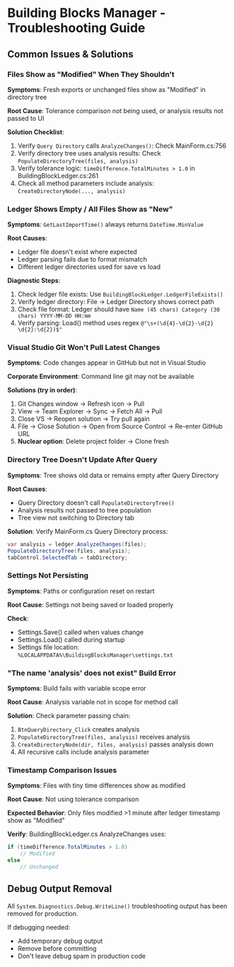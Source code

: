 # Building Blocks Manager - Troubleshooting Guide

## Common Issues & Solutions

### Files Show as "Modified" When They Shouldn't

**Symptoms**: Fresh exports or unchanged files show as "Modified" in directory tree

**Root Cause**: Tolerance comparison not being used, or analysis results not passed to UI

**Solution Checklist**:
1. Verify `Query Directory` calls `AnalyzeChanges()`: Check MainForm.cs:756
2. Verify directory tree uses analysis results: Check `PopulateDirectoryTree(files, analysis)`
3. Verify tolerance logic: `timeDifference.TotalMinutes > 1.0` in BuildingBlockLedger.cs:261
4. Check all method parameters include analysis: `CreateDirectoryNode(..., analysis)`

### Ledger Shows Empty / All Files Show as "New"

**Symptoms**: `GetLastImportTime()` always returns `DateTime.MinValue`

**Root Causes**:
- Ledger file doesn't exist where expected
- Ledger parsing fails due to format mismatch
- Different ledger directories used for save vs load

**Diagnostic Steps**:
1. Check ledger file exists: Use `BuildingBlockLedger.LedgerFileExists()`
2. Verify ledger directory: File → Ledger Directory shows correct path
3. Check file format: Ledger should have `Name (45 chars) Category (30 chars) YYYY-MM-DD HH:mm`
4. Verify parsing: Load() method uses regex `@"\s+(\d{4}-\d{2}-\d{2} \d{2}:\d{2})$"`

### Visual Studio Git Won't Pull Latest Changes

**Symptoms**: Code changes appear in GitHub but not in Visual Studio

**Corporate Environment**: Command line git may not be available

**Solutions (try in order)**:
1. Git Changes window → Refresh icon → Pull
2. View → Team Explorer → Sync → Fetch All → Pull
3. Close VS → Reopen solution → Try pull again
4. File → Close Solution → Open from Source Control → Re-enter GitHub URL
5. **Nuclear option**: Delete project folder → Clone fresh

### Directory Tree Doesn't Update After Query

**Symptoms**: Tree shows old data or remains empty after Query Directory

**Root Causes**:
- Query Directory doesn't call `PopulateDirectoryTree()`
- Analysis results not passed to tree population
- Tree view not switching to Directory tab

**Solution**: Verify MainForm.cs Query Directory process:
```csharp
var analysis = ledger.AnalyzeChanges(files);
PopulateDirectoryTree(files, analysis);
tabControl.SelectedTab = tabDirectory;
```

### Settings Not Persisting

**Symptoms**: Paths or configuration reset on restart

**Root Cause**: Settings not being saved or loaded properly

**Check**:
- Settings.Save() called when values change
- Settings.Load() called during startup
- Settings file location: `%LOCALAPPDATA%\BuildingBlocksManager\settings.txt`

### "The name 'analysis' does not exist" Build Error

**Symptoms**: Build fails with variable scope error

**Root Cause**: Analysis variable not in scope for method call

**Solution**: Check parameter passing chain:
1. `BtnQueryDirectory_Click` creates analysis
2. `PopulateDirectoryTree(files, analysis)` receives analysis
3. `CreateDirectoryNode(dir, files, analysis)` passes analysis down
4. All recursive calls include analysis parameter

### Timestamp Comparison Issues

**Symptoms**: Files with tiny time differences show as modified

**Root Cause**: Not using tolerance comparison

**Expected Behavior**: Only files modified >1 minute after ledger timestamp show as "Modified"

**Verify**: BuildingBlockLedger.cs AnalyzeChanges uses:
```csharp
if (timeDifference.TotalMinutes > 1.0)
    // Modified
else
    // Unchanged
```

## Debug Output Removal

All `System.Diagnostics.Debug.WriteLine()` troubleshooting output has been removed for production. 

If debugging needed:
- Add temporary debug output
- Remove before committing
- Don't leave debug spam in production code